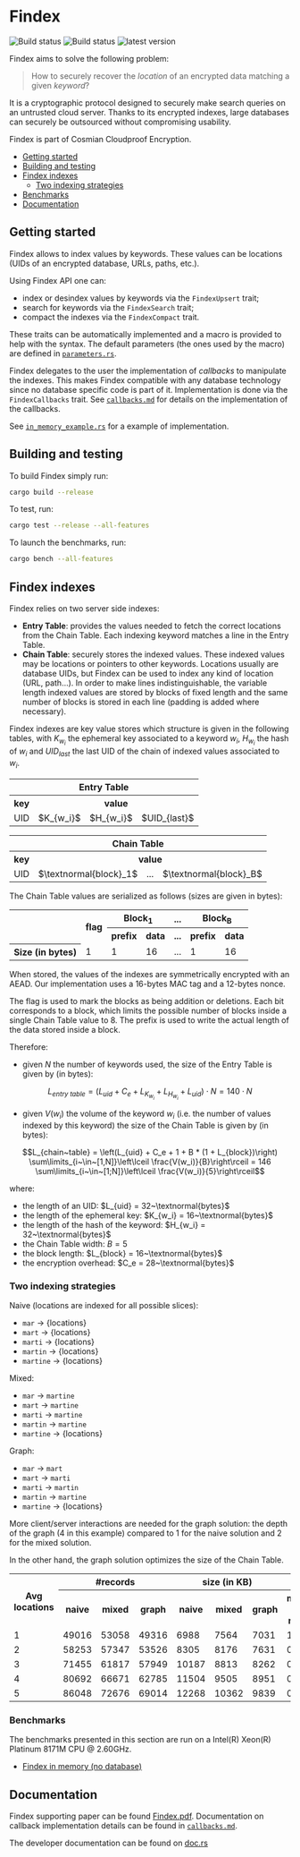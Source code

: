 # Findex

![Build status](https://github.com/Cosmian/findex/actions/workflows/ci.yml/badge.svg)
![Build status](https://github.com/Cosmian/findex/actions/workflows/build.yml/badge.svg)
![latest version](<https://img.shields.io/crates/v/cosmian_findex.svg>)

Findex aims to solve the following problem:

> How to securely recover the *location* of an encrypted data matching a given
> *keyword*?

It is a cryptographic protocol designed to securely make search queries on an
untrusted cloud server. Thanks to its encrypted indexes, large databases can
securely be outsourced without compromising usability.

Findex is part of Cosmian Cloudproof Encryption.

<!-- toc -->

- [Getting started](#getting-started)
- [Building and testing](#building-and-testing)
- [Findex indexes](#findex-indexes)
	- [Two indexing strategies](#two-indexing-strategies)
- [Benchmarks](#benchmarks)
- [Documentation](#documentation)

<!-- tocstop -->

## Getting started

Findex allows to index values by keywords. These values can be locations (UIDs
of an encrypted database, URLs, paths, etc.).

Using Findex API one can:
- index or desindex values by keywords via the `FindexUpsert` trait;
- search for keywords via the `FindexSearch` trait;
- compact the indexes via the `FindexCompact` trait.

These traits can be automatically implemented and a macro is provided to help
with the syntax. The default parameters (the ones used by the macro) are
defined in [`parameters.rs`](./src/parameters.rs).

Findex delegates to the user the implementation of *callbacks* to manipulate
the indexes. This makes Findex compatible with any database technology since no
database specific code is part of it. Implementation is done via the
`FindexCallbacks` trait. See [`callbacks.md`](./callbacks.md) for details on
the implementation of the callbacks.

See [`in_memory_example.rs`](./src/in_memory_example.rs) for a example of
implementation.

## Building and testing

To build Findex simply run:
```bash
cargo build --release
```

To test, run:
```bash
cargo test --release --all-features
```

To launch the benchmarks, run:
```bash
cargo bench --all-features
```

## Findex indexes

Findex relies on two server side indexes:
- **Entry Table**: provides the values needed to fetch the correct locations
  from the Chain Table. Each indexing keyword matches a line in the Entry
  Table.
- **Chain Table**: securely stores the indexed values. These indexed values may
  be locations or pointers to other keywords. Locations usually are database
  UIDs, but Findex can be used to index any kind of location (URL, path...). In
  order to make lines indistinguishable, the variable length indexed values are
  stored by blocks of fixed length and the same number of blocks is stored in
  each line (padding is added where necessary).

Findex indexes are key value stores which structure is given in the following
tables, with $K_{w_i}$ the ephemeral key associated to a keyword $w_i$,
$H_{w_i}$ the hash of $w_i$ and $UID_{last}$ the last UID of the chain of
indexed values associated to $w_i$.

<table>
	<tr>
		<th colspan=4>Entry Table</th>
	</tr>
	<tr>
		<th>key</th>
		<th colspan=3>value</th>
	</tr>
	<tr>
		<td>UID</td>
		<td>$K_{w_i}$</td>
		<td>$H_{w_i}$</td>
		<td>$UID_{last}$</td>
	</tr>
</table>

<table>
	<tr>
		<th colspan=4>Chain Table</th>
	<tr>
	<tr>
		<th>key</th>
		<th colspan=3>value</th>
	</tr>
	<tr>
		<td>UID</td>
		<td>$\textnormal{block}_1$</td>
		<td>...</td>
		<td>$\textnormal{block}_B$</td>
	</tr>
</table>

The Chain Table values are serialized as follows (sizes are given in bytes):

<table>
	<tr>
		<th rowspan=2></th>
		<th rowspan=2>flag</th>
		<th colspan=2>Block<sub>1</sub></th>
		<th>...</th>
		<th colspan=2>Block<sub>B</sub></th>
	</tr>
	<tr>
		<th>prefix</th>
		<th>data</th>
		<th>...</th>
		<th>prefix</th>
		<th>data</th>
	</tr>
	<tr>
		<th>Size (in bytes)</th>
		<td>1</td>
		<td>1</td>
		<td>16</td>
		<td>...</td>
		<td>1</td>
		<td>16</td>
	</tr>
</table>

When stored, the values of the indexes are symmetrically encrypted with an
AEAD. Our implementation uses a 16-bytes MAC tag and a 12-bytes nonce.

The flag is used to mark the blocks as being addition or deletions. Each bit
corresponds to a block, which limits the possible number of blocks inside a
single Chain Table value to 8. The prefix is used to write the actual length of
the data stored inside a block.

Therefore:
- given $N$ the number of keywords used, the size of the Entry Table is given
  by (in bytes):
```math
L_{entry~table} = (L_{uid} + C_e + L_{K_{w_i}} + L_{H_{w_i}} + L_{uid}) \cdot N
       		= 140 \cdot N
```
- given $V(w_i)$ the volume of the keyword $w_i$ (i.e. the number of values
  indexed by this keyword) the size of the Chain Table is given by (in bytes):
```math
L_{chain~table} = \left(L_{uid} + C_e + 1 + B * (1 + L_{block})\right) \sum\limits_{i~\in~[1,N]}\left\lceil \frac{V(w_i)}{B}\right\rceil
                = 146 \sum\limits_{i~\in~[1;N]}\left\lceil \frac{V(w_i)}{5}\right\rceil
```
where:
- the length of an UID: $L_{uid} = 32~\textnormal{bytes}$
- the length of the ephemeral key: $K_{w_i} = 16~\textnormal{bytes}$
- the length of the hash of the keyword: $H_{w_i} = 32~\textnormal{bytes}$
- the Chain Table width: $B = 5$
- the block length: $L_{block} = 16~\textnormal{bytes}$
- the encryption overhead: $C_e = 28~\textnormal{bytes}$

### Two indexing strategies

Naive (locations are indexed for all possible slices):
- `mar` -> {locations}
- `mart` -> {locations}
- `marti` -> {locations}
- `martin` -> {locations}
- `martine` -> {locations}

Mixed:
- `mar` -> `martine`
- `mart` -> `martine`
- `marti` -> `martine`
- `martin` -> `martine`
- `martine` -> {locations}

Graph:
- `mar` -> `mart`
- `mart` -> `marti`
- `marti` -> `martin`
- `martin` -> `martine`
- `martine` -> {locations}

More client/server interactions are needed for the graph solution: the depth of
the graph (4 in this example) compared to 1 for the naive solution and 2 for
the mixed solution.

In the other hand, the graph solution optimizes the size of the Chain Table.

<table>
	<tr>
		<th rowspan=2>Avg locations</th>
		<th colspan=3>#records</th>
		<th colspan=3>size (in KB)</th>
		<th colspan=2>ratio</th>
	</tr>
	<tr>
		<th>naive</th>
		<th>mixed</th>
		<th>graph</th>
		<th>naive</th>
		<th>mixed</th>
		<th>graph</th>
		<th>mixed / naive</th>
		<th>graph / naive</th>
	</tr>
	<tr>
		<td>1</td>
		<td>49016</td>
		<td>53058</td>
		<td>49316</td>
		<td>6988</td>
		<td>7564</td>
		<td>7031</td>
		<td>1.08</td>
		<td>1.01</td>
	</tr>
	<tr>
		<td>2</td>
		<td>58253</td>
		<td>57347</td>
		<td>53526</td>
		<td>8305</td>
		<td>8176</td>
		<td>7631</td>
		<td>0.98</td>
		<td>0.92</td>
	</tr>
	<tr>
		<td>3</td>
		<td>71455</td>
		<td>61817</td>
		<td>57949</td>
		<td>10187</td>
		<td>8813</td>
		<td>8262</td>
		<td>0.87</td>
		<td>0.81</td>
	</tr>
	<tr>
		<td>4</td>
		<td>80692</td>
		<td>66671</td>
		<td>62785</td>
		<td>11504</td>
		<td>9505</td>
		<td>8951</td>
		<td>0.83</td>
		<td>0.78</td>
	</tr>
	<tr>
		<td>5</td>
		<td>86048</td>
		<td>72676</td>
		<td>69014</td>
		<td>12268</td>
		<td>10362</td>
		<td>9839</td>
		<td>0.84</td>
		<td>0.80</td>
	</tr>
</table>

### Benchmarks

The benchmarks presented in this section are run on a Intel(R) Xeon(R) Platinum 8171M CPU @ 2.60GHz.

- [Findex in memory (no database)](./benches/BENCHMARKS.md)

## Documentation

Findex supporting paper can be found [Findex.pdf](./documentation/Findex.pdf).
Documentation on callback implementation details can be found in
[`callbacks.md`](./callbacks.md).

The developer documentation can be found on [doc.rs](https://docs.rs/cosmian_findex/latest/cosmian_findex/index.html)
